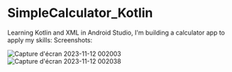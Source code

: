 # SimpleCalculator_Kotlin
Learning Kotlin and XML in Android Studio, I'm building a calculator app to apply my skills:
Screenshots:

![Capture d'écran 2023-11-12 002003](https://github.com/ElmahdiAmarjane/SimpleCalculator_Kotlin/assets/99350940/4253a6f5-b239-4dab-8985-5bc32e982ad0)
![Capture d'écran 2023-11-12 002038](https://github.com/ElmahdiAmarjane/SimpleCalculator_Kotlin/assets/99350940/75412414-347b-401b-9bb3-7e7c41908dfe)
